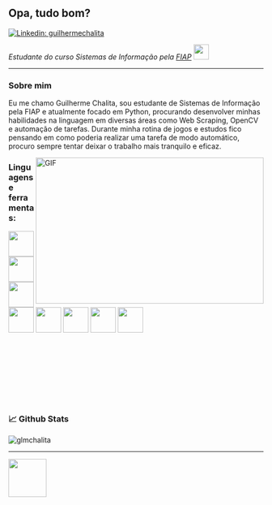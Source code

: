 <h2>Opa, tudo bom?</h2>

[![Linkedin: guilhermechalita](https://img.shields.io/badge/-guilhermechalita-blue?style=flat-square&logo=Linkedin&logoColor=white&link=https://www.linkedin.com/in/guilhermechalita/)](https://www.linkedin.com/in/guilhermechalita/)

<p><em>Estudante do curso Sistemas de Informação pela <a href="https://www.fiap.com.br/">FIAP</a> <img src="https://c.tenor.com/wdWF2o1XL-0AAAAi/noted-safehouse.gif" width=30></em></p>

---

### Sobre mim

Eu me chamo Guilherme Chalita, sou estudante de Sistemas de Informação pela FIAP e atualmente focado em Python, procurando desenvolver minhas habilidades na linguagem em diversas áreas como Web Scraping, OpenCV e automação de tarefas. Durante minha rotina de jogos e estudos fico pensando em como poderia realizar uma tarefa de modo automático, procuro sempre tentar deixar o trabalho mais tranquilo e eficaz.

<img align="right" alt="GIF" src="https://drpoesiahome.files.wordpress.com/2020/11/gifffff.gif" width="450" height="288" />
 

### Linguagens e ferramentas:
   
<code><img height="50" src="https://raw.githubusercontent.com/yurijserrano/Github-Profile-Readme-Logos/f994c418a134b58c4aec11152f6a4a33fa89da26/programming%20languages/python.svg"></code>
<code><img height="50" src="https://raw.githubusercontent.com/yurijserrano/Github-Profile-Readme-Logos/f994c418a134b58c4aec11152f6a4a33fa89da26/programming%20languages/javascript.svg"></code>
<code><img height="50" src="https://raw.githubusercontent.com/yurijserrano/Github-Profile-Readme-Logos/f994c418a134b58c4aec11152f6a4a33fa89da26/databases/mysql.svg"></code>
<code><img height="50" src="https://raw.githubusercontent.com/yurijserrano/Github-Profile-Readme-Logos/f994c418a134b58c4aec11152f6a4a33fa89da26/databases/mongodb.svg"></code>
<code><img height="50" src="https://raw.githubusercontent.com/yurijserrano/Github-Profile-Readme-Logos/f994c418a134b58c4aec11152f6a4a33fa89da26/others/git.svg"></code>
<code><img height="50" src="https://raw.githubusercontent.com/yurijserrano/Github-Profile-Readme-Logos/f994c418a134b58c4aec11152f6a4a33fa89da26/text%20editors/vscode.svg"></code>
<code><img height="50" src="https://raw.githubusercontent.com/yurijserrano/Github-Profile-Readme-Logos/f994c418a134b58c4aec11152f6a4a33fa89da26/ides/pycharm.svg"></code>
<code><img height="50" src="https://raw.githubusercontent.com/yurijserrano/Github-Profile-Readme-Logos/f994c418a134b58c4aec11152f6a4a33fa89da26/cloud/heroku.svg"></code>

<br/><br/><br/><br/><br/><br/><br/>

### 📈 Github Stats
<p align="left"> <img src="https://github-readme-stats.vercel.app/api?username=glmchalita&show_icons=true&theme=gotham" alt="glmchalita" />
   
---
<p><img src="https://c.tenor.com/EdsxVExcR6oAAAAi/pepe-leaving-leaving-pepe.gif" width="75"></p>
